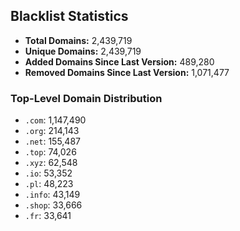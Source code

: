 ## Blacklist Statistics

- **Total Domains:** 2,439,719
- **Unique Domains:** 2,439,719
- **Added Domains Since Last Version:** 489,280
- **Removed Domains Since Last Version:** 1,071,477

### Top-Level Domain Distribution

-  `.com`: 1,147,490
-  `.org`: 214,143
-  `.net`: 155,487
-  `.top`: 74,026
-  `.xyz`: 62,548
-  `.io`: 53,352
-  `.pl`: 48,223
-  `.info`: 43,149
-  `.shop`: 33,666
-  `.fr`: 33,641
